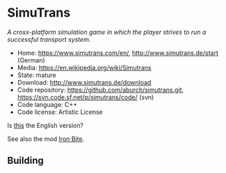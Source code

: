 # SimuTrans

_A cross-platform simulation game in which the player strives to run a successful transport system._

- Home: https://www.simutrans.com/en/, http://www.simutrans.de/start (German)
- Media: https://en.wikipedia.org/wiki/Simutrans
- State: mature
- Download: http://www.simutrans.de/download
- Code repository: https://github.com/aburch/simutrans.git, https://svn.code.sf.net/p/simutrans/code/ (svn)
- Code language: C++
- Code license: Artistic License

Is [this](https://www.simutrans.com/en/) the English version?

See also the mod [Iron Bite](https://sourceforge.net/projects/ironsimu/).

## Building
